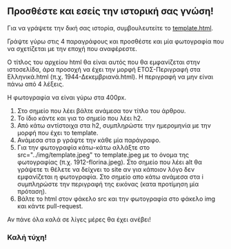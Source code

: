 ## Προσθέστε και εσείς την ιστορική σας γνώση!

Για να γράψετε την δική σας ιστορία, συμβουλευτείτε το [template.html](template.html).

Γράψτε γύρω στις 4 παραγράφους και προσθέστε και μία φωτογραφία που να σχετίζεται με την εποχή που αναφέρεστε.

Ο τίτλος του αρχείου html θα είναι αυτός που θα εμφανίζεται στην ιστοσελίδα, άρα προσοχή να έχει την μορφή ΕΤΟΣ-Περιγραφή στα Ελληνικά.html (π.χ. 1944-Δεκεμβριανά.html). Η περιγραφή να μην είναι πάνω από 4 λέξεις.

Η φωτογραφία να είναι γύρω στα 400px.

1. Στο σημείο που λέει <title> και </title> βάλτε ανάμεσα τον τίτλο του άρθρου.
2. Το ίδιο κάντε και για το σημείο που λέει h2.
3. Από κάτω αντίστοιχα στα h2, συμπληρώστε την ημερομηνία με την μορφή που έχει το template.
4. Ανάμεσα στα p γράψτε την κάθε μία παράγραφο.
5. Για την φωτογραφία κάτω-κάτω αλλάξτε στο src="../img/template.jpeg" το template.jpeg με το όνομα της φωτογραφίας (π.χ. 1912-florina.jpeg). Στο σημείο που λέει alt θα γράψετε τι θέλετε να δείχνει το site αν για κάποιον λόγο δεν εμφανίζεται η φωτογραφία. Στο σημείο απο κάτω ανάμεσα στα i συμπληρώστε την περιγραφή της εικόνας (κατα προτίμηση μία πρόταση).
6. Bάλτε το html στον φάκελο src και την φωτογραφία στο φάκελο img και κάντε pull-request.

Αν πάνε όλα καλά σε λίγες μέρες θα έχει ανέβει!
### Καλή τύχη!

